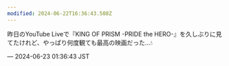 ```yaml
---
modified: 2024-06-22T16:36:43.508Z
---
```


<p>昨日のYouTube Liveで『KING OF PRISM -PRIDE the HERO-』を久しぶりに見てたけれど、やっぱり何度観ても最高の映画だった…💧</p>

&mdash; 2024-06-23 01:36:43 JST

<!-- Original URL: https://mastodon.social/@sakuramochi0/112661247000640670-->
